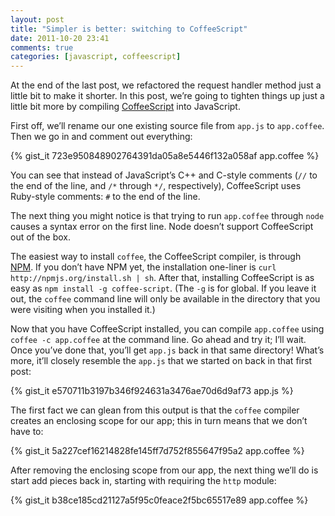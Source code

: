 ```yaml
---
layout: post
title: "Simpler is better: switching to CoffeeScript"
date: 2011-10-20 23:41
comments: true
categories: [javascript, coffeescript]
---
```


At the end of the last post, we refactored the request handler method
just a little bit to make it shorter. In this post, we’re going to
tighten things up just a little bit more by compiling
[CoffeeScript](http://jashkenas.github.com/coffee-script/) into
JavaScript.

First off, we’ll rename our one existing source file from `app.js` to
`app.coffee`. Then we go in and comment out everything:

{% gist_it 723e950848902764391da05a8e5446f132a058af app.coffee %}

You can see that instead of JavaScript’s C++ and C-style comments
(`//` to the end of the line, and `/*` through `*/`, respectively),
CoffeeScript uses Ruby-style comments: `#` to the end of the line.

The next thing you might notice is that trying to run `app.coffee`
through `node` causes a syntax error on the first line. Node doesn’t
support CoffeeScript out of the box.

The easiest way to install `coffee`, the CoffeeScript compiler, is
through [NPM](http://npmjs.org/). If you don’t have NPM yet, the
installation one-liner is `curl http://npmjs.org/install.sh |
sh`. After that, installing CoffeeScript is as easy as
`npm install -g coffee-script`. (The `-g` is for global. If you leave
it out, the `coffee` command line will only be available in the
directory that you were visiting when you installed it.)

Now that you have CoffeeScript installed, you can compile `app.coffee`
using `coffee -c app.coffee` at the command line. Go ahead and try it;
I’ll wait. Once you’ve done that, you’ll get `app.js` back in that
same directory! What’s more, it’ll closely resemble the `app.js` that
we started on back in that first post:

{% gist_it e570711b3197b346f924631a3476ae70d6d9af73 app.js %}

The first fact we can glean from this output is that the `coffee`
compiler creates an enclosing scope for our app; this in turn means
that we don’t have to:

{% gist_it 5a227cef16214828fe145ff7d752f855647f95a2 app.coffee %}

After removing the enclosing scope from our app, the next thing we’ll
do is start add pieces back in, starting with requiring the `http`
module:

{% gist_it b38ce185cd21127a5f95c0feace2f5bc65517e89 app.coffee %}

